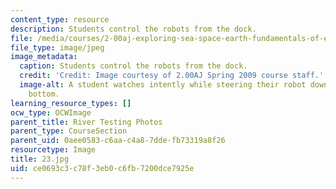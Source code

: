 ```yaml
---
content_type: resource
description: Students control the robots from the dock.
file: /media/courses/2-00aj-exploring-sea-space-earth-fundamentals-of-engineering-design-spring-2009/ce0693c3c78f3eb0c6fb7200dce7925e_23.jpg
file_type: image/jpeg
image_metadata:
  caption: Students control the robots from the dock.
  credit: 'Credit: Image courtesy of 2.00AJ Spring 2009 course staff.'
  image-alt: A student watches intently while steering their robot down to the river
    bottom.
learning_resource_types: []
ocw_type: OCWImage
parent_title: River Testing Photos
parent_type: CourseSection
parent_uid: 0aee0583-c6aa-c4a8-7dde-fb73319a8f26
resourcetype: Image
title: 23.jpg
uid: ce0693c3-c78f-3eb0-c6fb-7200dce7925e
---
```

